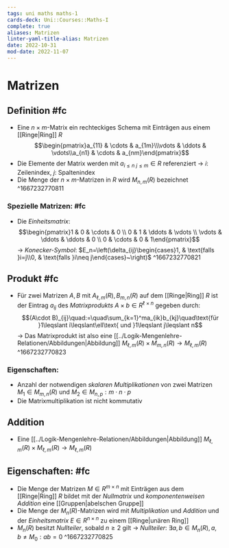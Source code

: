```yaml
---
tags: uni maths maths-1
cards-deck: Uni::Courses::Maths-I
complete: true
aliases: Matrizen
linter-yaml-title-alias: Matrizen
date: 2022-10-31
mod-date: 2022-11-07
---
```


# Matrizen

## Definition #fc
- Eine $n\times m$-Matrix ein rechteckiges Schema mit Einträgen aus einem [[Ringe|Ring]] $R$
$$\begin{pmatrix}a_{11} & \cdots & a_{1m}\\\vdots & \ddots & \vdots\\a_{n1} & \cdots & a_{nm}\end{pmatrix}$$
- Die Elemente der Matrix werden mit $a_{i\leq n~j\leq m}\in R$ referenziert
	-> $i:$ Zeilenindex, $j:$ Spaltenindex
- Die Menge der $n\times m$-Matrizen in $R$ wird $M_{n,m}(R)$ bezeichnet
^1667232770811

### Spezielle Matrizen: #fc
- Die *Einheitsmatrix*: $$\begin{pmatrix}1 & 0 & \cdots & 0 \\ 0 & 1 & \ddots & \vdots \\ \vdots & \ddots & \ddots & 0 \\ 0 & \cdots & 0 & 1\end{pmatrix}$$
  -> *Konecker-Symbol*: $E_n=\left(\delta_{ij}\begin{cases}1, & \text{falls }i=j\\0, & \text{falls }i\neq j\end{cases}~\right)$
^1667232770821

## Produkt #fc
- Für zwei Matrizen $A,B$ mit $A_{\ell,m}(R),B_{m,n}(R)$ auf dem [[Ringe|Ring]] $R$ ist der Eintrag $a_{ij}$ des *Matrixprodukts* $A\times b\in R^{\ell\times n}$ gegeben durch: $$(A\cdot B)_{ij}\quad:=\quad\sum_{k=1}^ma_{ik}b_{kj}\quad\text{für }1\leqslant i\leqslant\ell\text{ und }1\leqslant j\leqslant n$$
  -> Das Matrixprodukt ist also eine [[../Logik-Mengenlehre-Relationen/Abbildungen|Abbildung]] $M_{\ell,m}(R)\times M_{m,n}(R)\rightarrow M_{\ell, m}(R)$ 
^1667232770823

### Eigenschaften:
- Anzahl der notwendigen *skalaren Multiplikationen* von zwei Matrizen $M_1\in M_{m,n}(R)$ und $M_2\in M_{n,p}:m\cdot n\cdot p$
- Die Matrixmultiplikation ist nicht kommutativ

## Addition
- Eine [[../Logik-Mengenlehre-Relationen/Abbildungen|Abbildung]] $M_{\ell,m}(R)\times M_{\ell,m}(R)\rightarrow M_{\ell,m}(R)$

## Eigenschaften: #fc
- Die Menge der Matrizen $M\in R^{m\times n}$ mit Einträgen aus dem [[Ringe|Ring]] $R$ bildet mit der *Nullmatrix* und *komponentenweisen Addition* eine [[Gruppen|abelschen Gruppe]]
- Die Menge der $M_n(R)$-Matrizen wird mit *Multiplikation* und *Addition* und der *Einheitsmatrix* $E\in R^{n\times n}$ zu einem [[Ringe|unären Ring]]
- $M_n(R)$ besitzt *Nullteiler*, sobald $n\geq2$ gilt
	-> *Nullteiler*: $\exists a,b\in M_n(R),a,b\neq M_0:ab=0$
^1667232770825
